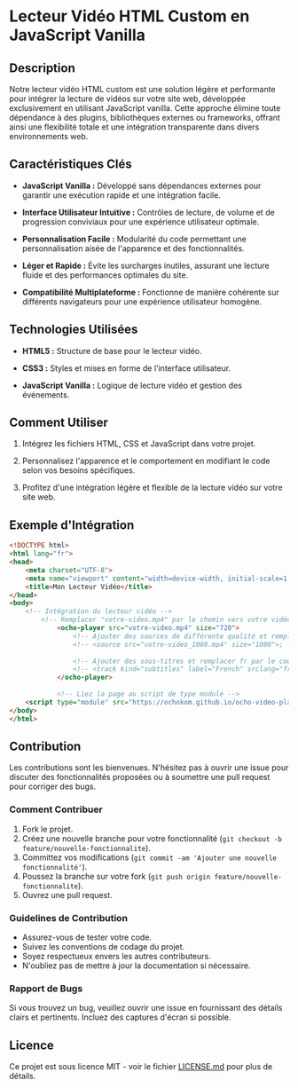 # Lecteur Vidéo HTML Custom en JavaScript Vanilla

## Description

Notre lecteur vidéo HTML custom est une solution légère et performante pour intégrer la lecture de vidéos sur votre site web, développée exclusivement en utilisant JavaScript vanilla. Cette approche élimine toute dépendance à des plugins, bibliothèques externes ou frameworks, offrant ainsi une flexibilité totale et une intégration transparente dans divers environnements web.

## Caractéristiques Clés

- **JavaScript Vanilla :** Développé sans dépendances externes pour garantir une exécution rapide et une intégration facile.
  
- **Interface Utilisateur Intuitive :** Contrôles de lecture, de volume et de progression conviviaux pour une expérience utilisateur optimale.

- **Personnalisation Facile :** Modularité du code permettant une personnalisation aisée de l'apparence et des fonctionnalités.

- **Léger et Rapide :** Évite les surcharges inutiles, assurant une lecture fluide et des performances optimales du site.

- **Compatibilité Multiplateforme :** Fonctionne de manière cohérente sur différents navigateurs pour une expérience utilisateur homogène.

## Technologies Utilisées

- **HTML5 :** Structure de base pour le lecteur vidéo.
  
- **CSS3 :** Styles et mises en forme de l'interface utilisateur.
  
- **JavaScript Vanilla :** Logique de lecture vidéo et gestion des événements.

## Comment Utiliser

1. Intégrez les fichiers HTML, CSS et JavaScript dans votre projet.
   
2. Personnalisez l'apparence et le comportement en modifiant le code selon vos besoins spécifiques.

3. Profitez d'une intégration légère et flexible de la lecture vidéo sur votre site web.

## Exemple d'Intégration

```html
<!DOCTYPE html>
<html lang="fr">
<head>
    <meta charset="UTF-8">
    <meta name="viewport" content="width=device-width, initial-scale=1.0">
    <title>Mon Lecteur Vidéo</title>
</head>
<body>
    <!-- Intégration du lecteur vidéo -->
        <!-- Remplacer "votre-video.mp4" par le chemin vers votre vidéo et size par la résolution de votre vidéo -->
            <ocho-player src="votre-video.mp4" size="720">
                <!-- Ajouter des sources de différente qualité et remplacer size par la résolution de votre nouvelle source -->
                <!-- <source src="votre-video_1080.mp4" size="1080">; -->
            
                <!-- Ajouter des sous-titres et remplacer fr par le code iso de votre langue Remplacer "votre-sous-titre.vtt" par le chemin vers votre fichier vtt -->
                <!-- <track kind="subtitles" label="French" srclang="fr" src="votre-sous-titre.vtt">;-->
            </ocho-player>
                
            <!-- Liez la page au script de type module -->
    <script type="module" src="https://ochokom.github.io/ocho-video-player/js/player.js"></script>
</body>
</html>
```
## Contribution

Les contributions sont les bienvenues. N'hésitez pas à ouvrir une issue pour discuter des fonctionnalités proposées ou à soumettre une pull request pour corriger des bugs.

### Comment Contribuer

1. Fork le projet.
2. Créez une nouvelle branche pour votre fonctionnalité (`git checkout -b feature/nouvelle-fonctionnalite`).
3. Committez vos modifications (`git commit -am 'Ajouter une nouvelle fonctionnalité'`).
4. Poussez la branche sur votre fork (`git push origin feature/nouvelle-fonctionnalite`).
5. Ouvrez une pull request.

### Guidelines de Contribution

- Assurez-vous de tester votre code.
- Suivez les conventions de codage du projet.
- Soyez respectueux envers les autres contributeurs.
- N'oubliez pas de mettre à jour la documentation si nécessaire.

### Rapport de Bugs

Si vous trouvez un bug, veuillez ouvrir une issue en fournissant des détails clairs et pertinents. Incluez des captures d'écran si possible.

## Licence

Ce projet est sous licence MIT - voir le fichier [LICENSE.md](LICENSE.md) pour plus de détails.

